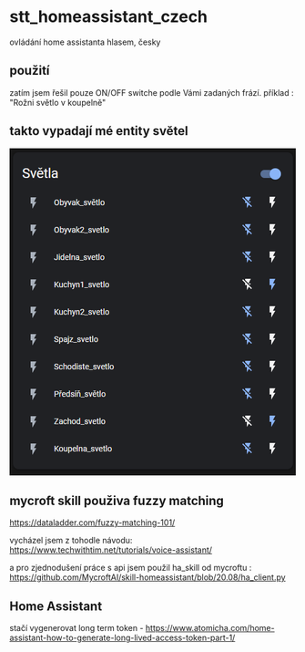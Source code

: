 # stt_homeassistant_czech
ovládání home assistanta hlasem, česky 

## použití
zatím jsem řešil pouze ON/OFF switche podle Vámi zadaných frází.
příklad : "Rožni světlo v koupelně"

## takto vypadají mé entity světel
<img src="https://github.com/cipector/stt_homeassistant_czech//blob/master/svetla.PNG?raw=true">


## mycroft skill použiva fuzzy matching
https://dataladder.com/fuzzy-matching-101/

vycházel jsem z tohodle návodu: https://www.techwithtim.net/tutorials/voice-assistant/

a pro zjednodušení práce s api jsem použil ha_skill od mycroftu : https://github.com/MycroftAI/skill-homeassistant/blob/20.08/ha_client.py

## Home Assistant 
stačí vygenerovat long term token - https://www.atomicha.com/home-assistant-how-to-generate-long-lived-access-token-part-1/
